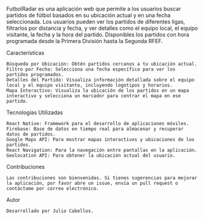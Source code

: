 FutbolRadar es una aplicación web que permite a los usuarios buscar partidos de fútbol basados en su ubicación actual y en una fecha seleccionada. Los usuarios pueden ver los partidos de diferentes ligas, filtrarlos por distancia y fecha, y ver detalles como el equipo local, el equipo visitante, la fecha y la hora del partido. Disponibles los partidos con hora programada desde la Primera División hasta la Segunda RFEF.

Características

    Búsqueda por Ubicación: Obtén partidos cercanos a tu ubicación actual.
    Filtro por Fecha: Selecciona una fecha específica para ver los partidos programados.
    Detalles del Partido: Visualiza información detallada sobre el equipo local y el equipo visitante, incluyendo logotipos y horarios.
    Mapa Interactivo: Visualiza la ubicación de los partidos en un mapa interactivo y selecciona un marcador para centrar el mapa en ese partido.

Tecnologías Utilizadas

    React Native: Framework para el desarrollo de aplicaciones móviles.
    Firebase: Base de datos en tiempo real para almacenar y recuperar datos de partidos.
    Google Maps API: Para mostrar mapas interactivos y ubicaciones de los partidos.
    React Navigation: Para la navegación entre pantallas en la aplicación.
    Geolocation API: Para obtener la ubicación actual del usuario.
    
Contribuciones

    Las contribuciones son bienvenidas. Si tienes sugerencias para mejorar la aplicación, por favor abre un issue, envía un pull request o contáctame por correo electrónico.
    
Autor

    Desarrollado por Julio Cabellos.
